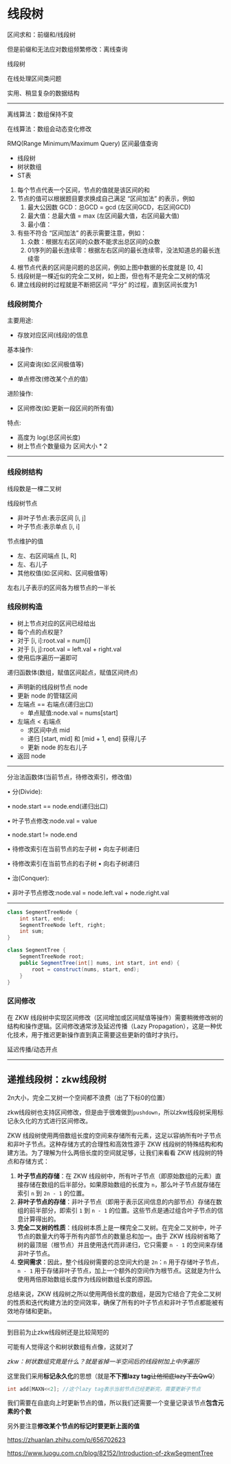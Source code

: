 # 线段树

区间求和：前缀和/线段树

但是前缀和无法应对数组频繁修改：离线查询

线段树

在线处理区间类问题

实用、稍显复杂的数据结构

---

离线算法：数组保持不变

在线算法：数组会动态变化修改

RMQ(Range Minimum/Maximum Query) 区间最值查询

- 线段树
- 树状数组
- ST表

1. 每个节点代表一个区间，节点的值就是该区间的和
2. 节点的值可以根据题目要求换成自己满足 “区间加法” 的表示，例如
   1. 最大公因数 GCD：总GCD = gcd (左区间GCD，右区间GCD)
   2. 最大值：总最大值 = max (左区间最大值，右区间最大值)
   3. 最小值：
3. 有些不符合 “区间加法” 的表示需要注意，例如：
   1. 众数：根据左右区间的众数不能求出总区间的众数
   2. 01序列的最长连续零：根据左右区间的最长连续零，没法知道总的最长连续零
4. 根节点代表的区间是问题的总区间，例如上图中数据的长度就是 [0, 4]
5. 线段树是一棵近似的完全二叉树，如上图，但也有不是完全二叉树的情况
6. 建立线段树的过程就是不断把区间 “平分” 的过程，直到区间长度为1

### 线段树简介

主要用途:

- 存放对应区间(线段)的信息 

基本操作:

- 区间查询(如:区间极值等)

- 单点修改(修改某个点的值)

进阶操作:

- 区间修改(如:更新一段区间的所有值)

特点:

- 高度为 log(总区间长度)
- 树上节点个数量级为 区间大小 * 2

---

### 线段树结构

线段数是一棵二叉树

线段树节点

- 非叶子节点:表示区间 [i, j]
- 叶子节点:表示单点 [i, i]

节点维护的值

- 左、右区间端点 [L, R]
- 左、右儿子
- 其他权值(如:区间和、区间极值等)

左右儿子表示的区间各为根节点的一半长

### 线段树构造

- 树上节点对应的区间已经给出
- 每个点的点权是? 
- 对于 [i, i]:root.val = num[i]
- 对于 [i, j]:root.val = left.val + right.val
- 使用后序遍历一遍即可

递归函数体(数组，赋值区间起点，赋值区间终点)

- 声明新的线段树节点 node
- 更新 node 的管辖区间
- 左端点 == 右端点(递归出口)
  - 单点赋值:node.val = nums[start]
- 左端点 < 右端点
	- 求区间中点 mid
	- 递归 [start, mid] 和 [mid + 1, end] 获得儿子
	- 更新 node 的左右儿子
- 返回 node

---

分治法函数体(当前节点，待修改索引，修改值) 

• 分(Divide):

• node.start == node.end(递归出口) 

• 叶子节点修改:node.val = value

• node.start != node.end

• 待修改索引在当前节点的左子树 • 向左子树递归

• 待修改索引在当前节点的右子树 • 向右子树递归

• 治(Conquer):

• 非叶子节点修改:node.val = node.left.val + node.right.val

---

```java
class SegmentTreeNode {
    int start, end;
    SegmentTreeNode left, right;
    int sum;
}

class SegmentTree {
    SegmentTreeNode root;
    public SegmentTree(int[] nums, int start, int end) {
        root = construct(nums, start, end);
    }
}
```

### 区间修改

在 ZKW 线段树中实现区间修改（区间增加或区间赋值等操作）需要稍微修改树的结构和操作逻辑。区间修改通常涉及延迟传播（Lazy Propagation），这是一种优化技术，用于推迟更新操作直到真正需要这些更新的值时才执行。

延迟传播/动态开点

---

## 递推线段树：zkw线段树

2n大小，完全二叉树一个空间都不浪费（出了下标0的位置）

zkw线段树也支持区间修改，但是由于很难做到`pushdown`，所以zkw线段树采用标记永久化的方式进行区间修改。

ZKW 线段树使用两倍数组长度的空间来存储所有元素，这足以容纳所有叶子节点和非叶子节点。这种存储方式的合理性和高效性源于 ZKW 线段树的特殊结构和构建方法。为了理解为什么两倍长度的空间就足够，让我们来看看 ZKW 线段树的特点和存储方式：

1. **叶子节点的存储**：在 ZKW 线段树中，所有叶子节点（即原始数组的元素）直接存储在数组的后半部分。如果原始数组的长度为 `n`，那么叶子节点就存储在索引 `n` 到 `2n - 1` 的位置。
2. **非叶子节点的存储**：非叶子节点（即用于表示区间信息的内部节点）存储在数组的前半部分，即索引 `1` 到 `n - 1` 的位置。这些节点是通过组合叶子节点的信息计算得出的。
3. **完全二叉树的性质**：线段树本质上是一棵完全二叉树。在完全二叉树中，叶子节点的数量大约等于所有内部节点的数量总和加一。由于 ZKW 线段树省略了树的最顶层（根节点）并且使用迭代而非递归，它只需要 `n - 1` 的空间来存储非叶子节点。
4. **空间需求**：因此，整个线段树需要的总空间大约是 `2n`：`n` 用于存储叶子节点，`n - 1` 用于存储非叶子节点，加上一个额外的空间作为根节点。这就是为什么使用两倍原始数组长度作为线段树数组长度的原因。

总结来说，ZKW 线段树之所以使用两倍长度的数组，是因为它结合了完全二叉树的性质和迭代构建方法的空间效率，确保了所有的叶子节点和非叶子节点都能被有效地存储和更新。

------

到目前为止zkw线段树还是比较简短的

可能有人觉得这个和树状数组有点像，这就对了

*zkw：树状数组究竟是什么？就是省掉一半空间后的线段树加上中序遍历*

这里我们采用**标记永久化**的思想（就是**不下推lazy tag**~~让他彻底lazy下去QwQ~~）

```cpp
int add[MAXN<<2]; //这个lazy tag表示当前节点已经更新完，需要更新子节点
```

我们需要在自底向上时更新节点的值，所以我们还需要一个变量记录该节点**包含元素的个数**

另外要注意**修改某个节点的标记时要更新上面的值**

https://zhuanlan.zhihu.com/p/656702623

https://www.luogu.com.cn/blog/82152/Introduction-of-zkwSegmentTree
